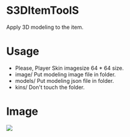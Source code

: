 # S3DItemToolS
Apply 3D modeling to the item.

# Usage
- Please, Player Skin imagesize 64 * 64 size.
- image/ Put modeling image file in folder.
- models/ Put modeling json file in folder.
- kins/ Don't touch the folder.

# Image
![](https://raw.githubusercontent.com/GodVas/S3DItemToolS/master/image.jpg)
